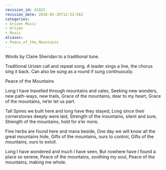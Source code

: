 ```yaml
---
revision_id: 41822
revision_date: 2016-02-26T12:53:56Z
categories:
- Urizen Music
- Urizen
- Music
aliases:
- Peace_of_the_Mountains
---
```


Words by Claire Sheridan to a traditional tune.

Traditional Urizen call and repeat song. A leader sings a line, the chorus sing it back. Can also be sung as a round if sung continuously. 



Peace of the Mountains

Long I have travelled through mountains and vales,
Seeking new wonders, new path-ways, new trails,
Grace of the mountains, dear to my heart,
Grace of the mountains, ne’er let us part. 

Tall Spires we built here and long have they stayed,
Long since their cornerstones deeply were laid,
Strength of the mountains, silent and sure,
Strength of the mountains, hold for e’er more.

Fine herbs are found here and mana beside,
One day we will know all the great mountains hide, 
Gifts of the mountains, ours to control,
Gifts of the mountains, ours to extoll. 

Long I have wondered and much I have seen,
But nowhere have I found a place so serene, 
Peace of the mountains, soothing my soul,
Peace of the mountains, making me whole.





